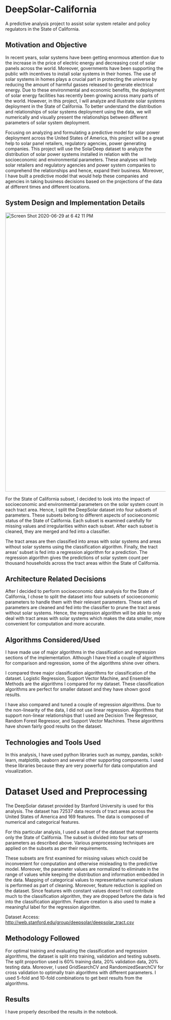 # DeepSolar-California
A predictive analysis project to assist solar system retailer and policy regulators in the State of California.

## Motivation and Objective

In recent years, solar systems have been getting enormous attention due to the increase in the price of electric energy and decreasing cost of solar panels across the world. Moreover, governments have been supporting the public with incentives to install solar systems in their homes. The use of solar systems in homes plays a crucial part in protecting the universe by reducing the amount of harmful gasses released to generate electrical energy. Due to these environmental and economic benefits, the deployment of solar energy facilities has recently been growing across many parts of the world. However, in this project, I will analyze and illustrate solar systems deployment in the State of California. To better understand the distribution and relationships of solar systems deployment using the data, we will numerically and visually present the relationships between different parameters of solar system deployment.

Focusing on analyzing and formulating a predictive model for solar power deployment across the United States of America, this project will be a great help to solar panel retailers, regulatory agencies, power generating companies. This project will use the SolarDeep dataset to analyze the distribution of solar power systems installed in relation with the socioeconomic and environmental parameters. These analyses will help solar retailers and regulatory agencies and power system companies to comprehend the relationships and hence, expand their business. Moreover, I have built a predictive model that would help these companies and agencies in taking business decisions based on the projections of the data at different times and different locations. 


## System Design and Implementation Details

<img width="874" alt="Screen Shot 2020-06-29 at 6 42 11 PM" src="https://user-images.githubusercontent.com/56777455/86073272-43674e00-ba38-11ea-8544-62acfae57fe5.png">

For the State of California subset, I decided to look into the impact of socioeconomic and environmental parameters on the solar system count in each tract area. Hence, I split the DeepSolar dataset into four subsets of parameters. These subsets belong to different aspects of socioeconomic status of the State of California. Each subset is examined carefully for missing values and irregularities within each subset. After each subset is cleaned, they are merged and fed into a classifier. 

The tract areas are then classified into areas with solar systems and areas without solar systems using the classification algorithm. Finally, the tract areas’ subset is fed into a regression algorithm for a prediction. The regression algorithm gives the predictions of solar system count per thousand households across the tract areas within the State of California. 


## Architecture Related Decisions

After I decided to perform socioeconomic data analysis for the State of California, I chose to split the dataset into four subsets of socioeconomic parameters to handle them with their relevant parameters. These sets of parameters are cleaned and fed into the classifier to prune the tract areas without solar systems.  Hence, the regression algorithm will be able to only deal with tract areas with solar systems which makes the data smaller, more convenient for computation and more accurate. 


## Algorithms Considered/Used

I have made use of major algorithms in the classification and regression sections of the implementation. Although I have tried a couple of algorithms for comparison and regression, some of the algorithms shine over others. 

I compared three major classification algorithms for classification of the dataset. Logistic Regression, Support Vector Machine, and Ensemble Methods are the algorithms I compared for my dataset. These classification algorithms are perfect for smaller dataset and they have shown good results.  

I have also compared and tuned a couple of regression algorithms. Due to the non-linearity of the data, I did not use linear regression. Algorithms that support non-linear relationships that I used are Decision Tree Regressor, Random Forest Regressor, and Support Vector Machines. These algorithms have shown fairly good results on the dataset. 


## Technologies and Tools Used

In this analysis, I have used python libraries such as numpy, pandas, scikit-learn, matplotlib, seaborn and several other supporting components. I used these libraries because they are very powerful for data computation and visualization. 


# Dataset Used and Preprocessing 

The DeepSolar dataset provided by Stanford University is used for this analysis. The dataset has 72537 data records of tract areas across the United States of America and 169 features. The data is composed of numerical and categorical features. 

For this particular analysis, I used a subset of the dataset that represents only the State of California. The subset is divided into four sets of parameters as described above. Various preprocessing techniques are applied on the subsets as per their requirements. 

These subsets are first examined for missing values which could be inconvenient for computation and otherwise misleading to the predictive model. Moreover, the parameter values are normalized to eliminate in the range of values while keeping the distribution and information embedded in the data. Mapping of categorical values to representative numerical values is performed as part of cleaning.
Moreover, feature reduction is applied on the dataset. Since features with constant values doesn’t not contribute much to the classification algorithm, they are dropped before the data is fed into the classification algorithm. Feature creation is also used to make a meaningful label for the regression algorithm. 

Dataset Access: http://web.stanford.edu/group/deepsolar/deepsolar_tract.csv


## Methodology Followed

For optimal training and evaluating the classification and regression algorithms, the dataset is split into training, validation and testing subsets. The split proportion used is 60% training data, 20% validation data, 20% testing data. Moreover, I used GridSearchCV and RandomizedSearchCV for cross validation to optimally train algorithms with different parameters. I used 5-fold and 10-fold combinations to get best results from the algorithms. 


## Results

I have properly described the results in the notebook. 








